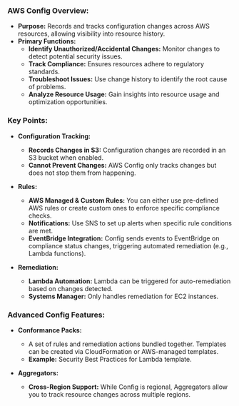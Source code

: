 ### **AWS Config Overview:**
- **Purpose:** Records and tracks configuration changes across AWS resources, allowing visibility into resource history.
- **Primary Functions:**
  - **Identify Unauthorized/Accidental Changes:** Monitor changes to detect potential security issues.
  - **Track Compliance:** Ensures resources adhere to regulatory standards.
  - **Troubleshoot Issues:** Use change history to identify the root cause of problems.
  - **Analyze Resource Usage:** Gain insights into resource usage and optimization opportunities.

### **Key Points:**
- **Configuration Tracking:**
  - **Records Changes in S3:** Configuration changes are recorded in an S3 bucket when enabled.
  - **Cannot Prevent Changes:** AWS Config only tracks changes but does not stop them from happening.
  
- **Rules:**
  - **AWS Managed & Custom Rules:** You can either use pre-defined AWS rules or create custom ones to enforce specific compliance checks.
  - **Notifications:** Use SNS to set up alerts when specific rule conditions are met.
  - **EventBridge Integration:** Config sends events to EventBridge on compliance status changes, triggering automated remediation (e.g., Lambda functions).
  
- **Remediation:**
  - **Lambda Automation:** Lambda can be triggered for auto-remediation based on changes detected.
  - **Systems Manager:** Only handles remediation for EC2 instances.

### **Advanced Config Features:**
- **Conformance Packs:**
  - A set of rules and remediation actions bundled together. Templates can be created via CloudFormation or AWS-managed templates.
  - **Example:** Security Best Practices for Lambda template.

- **Aggregators:**
  - **Cross-Region Support:** While Config is regional, Aggregators allow you to track resource changes across multiple regions.
